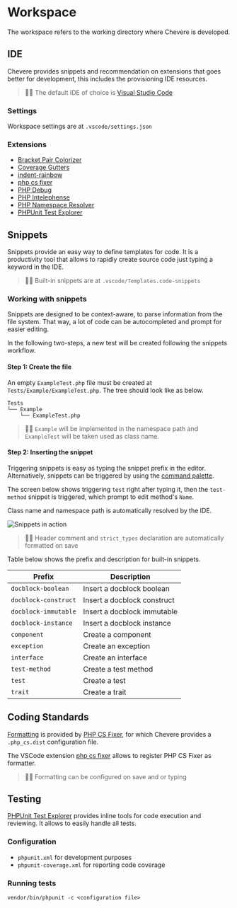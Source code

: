 # Workspace

The workspace refers to the working directory where Chevere is developed. 

## IDE

Chevere provides snippets and recommendation on extensions that goes better for development, this includes the provisioning IDE resources.

> 🧔🏾 The default IDE of choice is [Visual Studio Code](https://code.visualstudio.com/)

### Settings

Workspace settings are at `.vscode/settings.json`

### Extensions

* [Bracket Pair Colorizer](https://marketplace.visualstudio.com/items?itemName=CoenraadS.bracket-pair-colorizer)
* [Coverage Gutters](https://marketplace.visualstudio.com/items?itemName=ryanluker.vscode-coverage-gutters)
* [indent-rainbow](https://marketplace.visualstudio.com/items?itemName=oderwat.indent-rainbow)
* [php cs fixer](https://marketplace.visualstudio.com/items?itemName=junstyle.php-cs-fixer)
* [PHP Debug](https://marketplace.visualstudio.com/items?itemName=felixfbecker.php-debug)
* [PHP Intelephense](https://marketplace.visualstudio.com/items?itemName=bmewburn.vscode-intelephense-client)
* [PHP Namespace Resolver](https://marketplace.visualstudio.com/items?itemName=MehediDracula.php-namespace-resolver)
* [PHPUnit Test Explorer](https://marketplace.visualstudio.com/items?itemName=recca0120.vscode-phpunit)

## Snippets

Snippets provide an easy way to define templates for code. It is a productivity tool that allows to rapidly create source code just typing a keyword in the IDE.

> 👍🏾 Built-in snippets are at `.vscode/Templates.code-snippets`

### Working with snippets

Snippets are designed to be context-aware, to parse information from the file system. That way, a lot of code can be autocompleted and prompt for easier editing.

In the following two-steps, a new test will be created following the snippets workflow.

#### Step 1: Create the file

An empty `ExampleTest.php` file must be created at `Tests/Example/ExampleTest.php`. The tree should look like as below.

```shell
Tests
└── Example
    └── ExampleTest.php
```
> 🧙🏾 `Example` will be implemented in the namespace path and `ExampleTest` will be taken used as class name.

#### Step 2: Inserting the snippet

Triggering snippets is easy as typing the snippet prefix in the editor. Alternatively, snippets can be triggered by using the [command palette](https://code.visualstudio.com/docs/getstarted/userinterface#_command-palette).

The screen below shows triggering `test` right after typing it, then the `test-method` snippet is triggered, which prompt to edit method's `Name`.

Class name and namespace path is automatically resolved by the IDE.

![Snippets in action](./../src/screen/snippets-in-action.gif "Snippets in action")

> 🧙🏾 Header comment and `strict_types` declaration are automatically formatted on save

Table below shows the prefix and description for built-in snippets.

| Prefix               | Description                 |
| -------------------- | --------------------------- |
| `docblock-boolean`   | Insert a docblock boolean   |
| `docblock-construct` | Insert a docblock construct |
| `docblock-immutable` | Insert a docblock immutable |
| `docblock-instance`  | Insert a docblock instance  |
| `component`          | Create a component          |
| `exception`          | Create an exception         |
| `interface`          | Create an interface         |
| `test-method`        | Create a test method        |
| `test`               | Create a test               |
| `trait`              | Create a trait              |

## Coding Standards

[Formatting](https://code.visualstudio.com/docs/editor/codebasics#_formatting) is provided by [PHP CS Fixer](https://github.com/FriendsOfPHP/PHP-CS-Fixer), for which Chevere provides a `.php_cs.dist` configuration file.

The VSCode extension [php cs fixer](https://marketplace.visualstudio.com/items?itemName=junstyle.php-cs-fixer) allows to register PHP CS Fixer as formatter.

> 🧙🏾 Formatting can be configured on save and or typing

## Testing

[PHPUnit Test Explorer](https://marketplace.visualstudio.com/items?itemName=recca0120.vscode-phpunit) provides inline tools for code execution and reviewing. It allows to easily handle all tests.

### Configuration

* `phpunit.xml` for development purposes
* `phpunit-coverage.xml` for reporting code coverage

### Running tests

```shell
vendor/bin/phpunit -c <configuration file>
```

